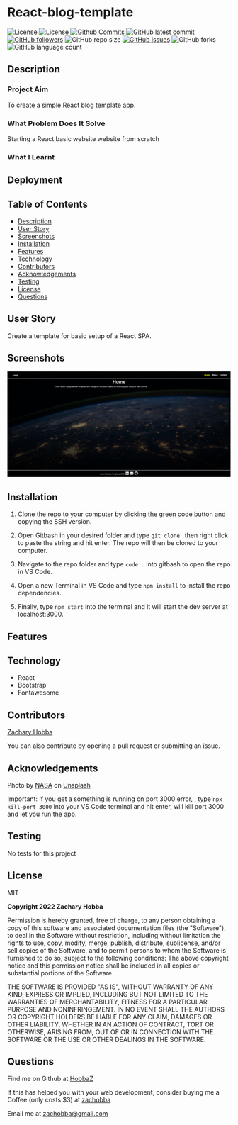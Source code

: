 # React-blog-template

[![License](https://img.shields.io/badge/License-MIT-blue.svg)](https://choosealicense.com/licenses/mit/)
![License](https://img.shields.io/badge/Made%20with-React-darkgreen.svg)
[![Github Commits](https://img.shields.io/github/commit-activity/w/HobbaZ/React-blog-template)](https://github.com/HobbaZ/React-blog-template/commits)
[![GitHub latest commit](https://img.shields.io/github/last-commit/HobbaZ/React-blog-template)](https://github.com/HobbaZ/React-blog-template/branches)
[![GitHub followers](https://img.shields.io/github/followers/HobbaZ.svg)]()
![GitHub repo size](https://img.shields.io/github/repo-size/HobbaZ/React-blog-template)
[![GitHub issues](https://img.shields.io/github/issues/HobbaZ/React-blog-template)](https://img.shields.io/github/issues/HobbaZ/React-blog-template)
![GitHub forks](https://img.shields.io/github/forks/HobbaZ/React-blog-template)
![GitHub language count](https://img.shields.io/github/languages/count/HobbaZ/React-blog-template)

## Description
### Project Aim ###
To create a simple React blog template app.

### What Problem Does It Solve ###
Starting a React basic website website from scratch

### What I Learnt ###

## Deployment


## Table of Contents
- [Description](#description)
- [User Story](#user-story)
- [Screenshots](#screenshots)
- [Installation](#installation)
- [Features](#features)
- [Technology](#technology)
- [Contributors](#contributors)
- [Acknowledgements](#acknowledgements)
- [Testing](#testing)
- [License](#license)
- [Questions](#questions)

## User Story
Create a template for basic setup of a React SPA.

## Screenshots
![Home Screen](./assets/images/home-page.png)

## Installation
1. Clone the repo to your computer by clicking the green code button and copying the SSH version.

2. Open Gitbash in your desired folder and type ```git clone ``` then right click to paste the string and hit enter. The repo will then be cloned to your computer.

3. Navigate to the repo folder and type ```code .``` into gitbash to open the repo in VS Code.

4. Open a new Terminal in VS Code and type ```npm install``` to install the repo dependencies.

5. Finally, type ```npm start``` into the terminal and it will start the dev server at localhost:3000.

## Features

## Technology
- React
- Bootstrap
- Fontawesome

## Contributors
[Zachary Hobba](https://github.com/HobbaZ)

You can also contribute by opening a pull request or submitting an issue.

## Acknowledgements

Photo by <a href="https://unsplash.com/@nasa?utm_source=unsplash&utm_medium=referral&utm_content=creditCopyText">NASA</a> on <a href="https://unsplash.com/s/photos/website?utm_source=unsplash&utm_medium=referral&utm_content=creditCopyText">Unsplash</a>
  

Important: If you get a something is running on port 3000 error, , type ```npx kill-port 3000``` into your VS Code terminal and hit enter, will kill port 3000 and let you run the app.

## Testing
No tests for this project

## License

MIT

**Copyright 2022 Zachary Hobba**

Permission is hereby granted, free of charge, to any person obtaining a copy of this software and associated documentation files (the "Software"), to deal in the Software without restriction, including without limitation the rights to use, copy, modify, merge, publish, distribute, sublicense, and/or sell copies of the Software, and to permit persons to whom the Software is furnished to do so, subject to the following conditions:
The above copyright notice and this permission notice shall be included in all copies or substantial portions of the Software.
    
THE SOFTWARE IS PROVIDED "AS IS", WITHOUT WARRANTY OF ANY KIND, EXPRESS OR IMPLIED, INCLUDING BUT NOT LIMITED TO THE WARRANTIES OF MERCHANTABILITY, FITNESS FOR A PARTICULAR PURPOSE AND NONINFRINGEMENT. IN NO EVENT SHALL THE AUTHORS OR COPYRIGHT HOLDERS BE LIABLE FOR ANY CLAIM, DAMAGES OR OTHER LIABILITY, WHETHER IN AN ACTION OF CONTRACT, TORT OR OTHERWISE, ARISING FROM, OUT OF OR IN CONNECTION WITH THE SOFTWARE OR THE USE OR OTHER DEALINGS IN THE SOFTWARE.

## Questions

Find me on Github at [HobbaZ](https://github.com/HobbaZ)

If this has helped you with your web development, consider buying me a Coffee (only costs $3) at [zachobba](    https://buymeacoffee.com/zachobbaS)

Email me at [zachobba@gmail.com](zachobba@gmail.com)